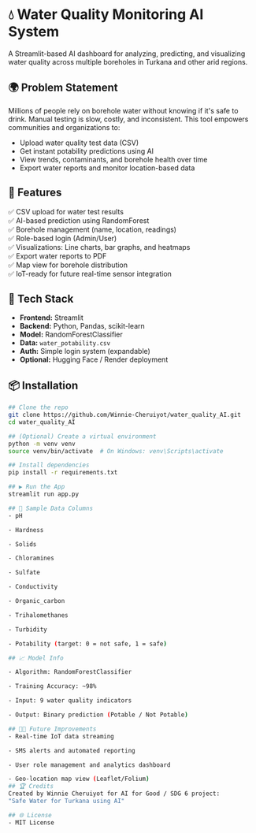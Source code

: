 # 💧 Water Quality Monitoring AI System

A Streamlit-based AI dashboard for analyzing, predicting, and visualizing water quality across multiple boreholes in Turkana and other arid regions.

## 🌍 Problem Statement

Millions of people rely on borehole water without knowing if it's safe to drink. Manual testing is slow, costly, and inconsistent. This tool empowers communities and organizations to:

- Upload water quality test data (CSV)
- Get instant potability predictions using AI
- View trends, contaminants, and borehole health over time
- Export water reports and monitor location-based data

## 🚀 Features

✅ CSV upload for water test results  
✅ AI-based prediction using RandomForest  
✅ Borehole management (name, location, readings)  
✅ Role-based login (Admin/User)  
✅ Visualizations: Line charts, bar graphs, and heatmaps  
✅ Export water reports to PDF  
✅ Map view for borehole distribution  
✅ IoT-ready for future real-time sensor integration

## 🧠 Tech Stack

- **Frontend:** Streamlit
- **Backend:** Python, Pandas, scikit-learn
- **Model:** RandomForestClassifier
- **Data:** `water_potability.csv`
- **Auth:** Simple login system (expandable)
- **Optional:** Hugging Face / Render deployment

## 📦 Installation

```bash
## Clone the repo
git clone https://github.com/Winnie-Cheruiyot/water_quality_AI.git
cd water_quality_AI

## (Optional) Create a virtual environment
python -m venv venv
source venv/bin/activate  # On Windows: venv\Scripts\activate

## Install dependencies
pip install -r requirements.txt

## ▶️ Run the App
streamlit run app.py

## 🧪 Sample Data Columns
- pH

- Hardness

- Solids

- Chloramines

- Sulfate

- Conductivity

- Organic_carbon

- Trihalomethanes

- Turbidity

- Potability (target: 0 = not safe, 1 = safe)

## 📈 Model Info

- Algorithm: RandomForestClassifier

- Training Accuracy: ~98%

- Input: 9 water quality indicators

- Output: Binary prediction (Potable / Not Potable)

## 👩‍💻 Future Improvements
- Real-time IoT data streaming

- SMS alerts and automated reporting

- User role management and analytics dashboard

- Geo-location map view (Leaflet/Folium)
## 🏆 Credits
Created by Winnie Cheruiyot for AI for Good / SDG 6 project:
"Safe Water for Turkana using AI"

## 🌐 License
- MIT License
